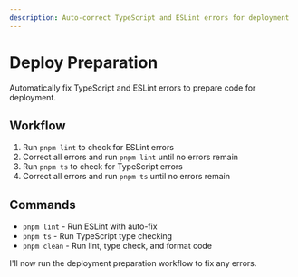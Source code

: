 ```yaml
---
description: Auto-correct TypeScript and ESLint errors for deployment
---
```


# Deploy Preparation

Automatically fix TypeScript and ESLint errors to prepare code for deployment.

## Workflow
1. Run `pnpm lint` to check for ESLint errors
2. Correct all errors and run `pnpm lint` until no errors remain
3. Run `pnpm ts` to check for TypeScript errors  
4. Correct all errors and run `pnpm ts` until no errors remain

## Commands
- `pnpm lint` - Run ESLint with auto-fix
- `pnpm ts` - Run TypeScript type checking
- `pnpm clean` - Run lint, type check, and format code

I'll now run the deployment preparation workflow to fix any errors.